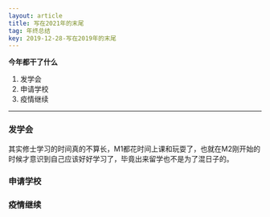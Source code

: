 ```yaml
---
layout: article
title: 写在2021年的末尾
tag: 年终总结
key: 2019-12-28-写在2019年的末尾
---
```


**今年都干了什么**

1. 发学会
2. 申请学校
3. 疫情继续

<!-- pagebreak -->
---

### 发学会

其实修士学习的时间真的不算长，M1都花时间上课和玩耍了，也就在M2刚开始的时候才意识到自己应该好好学习了，毕竟出来留学也不是为了混日子的。

### 申请学校

### 疫情继续
